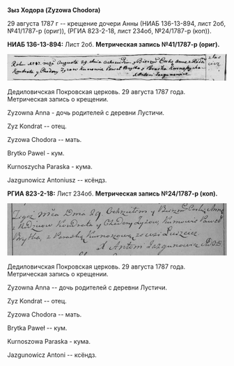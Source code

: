**Зыз Ходора (Zyzowa Chodora)**

29 августа 1787 г -- крещение дочери Анны (НИАБ 136-13-894, лист 2об,
№41/1787-р (ориг)), (РГИА 823-2-18, лист 234об, №24/1787-р (коп)).

**НИАБ 136-13-894:** Лист 2об. **Метрическая запись №41/1787-р (ориг).**

![](./media/5aac66261d337c7700b7657668a9624873edfa39.png)

Дедиловичская Покровская церковь. 29 августа 1787 года. Метрическая
запись о крещении.

Zyzowna Anna - дочь родителей с деревни Лустичи.

Zyz Kondrat -- отец.

Zyzowa Chodora -- мать.

Brytko Pawel - кум.

Kurnoszycha Paraska - кума.

Jazgunowicz Antoniusz -- ксёндз.

**РГИА 823-2-18:** Лист 234об. **Метрическая запись №24/1787-р (коп).**

![](./media/01502fa1da90f43321ba8d17b4bce86660df8a7a.png)

Дедиловичская Покровская церковь. 29 августа 1787 года. Метрическая
запись о крещении.

Zyzowna Anna -- дочь родителей с деревни Лустичи.

Zyz Kondrat -- отец.

Zyzowa Chodora -- мать.

Brytka Paweł -- кум.

Kurnoszowa Paraska - кума.

Jazgunowicz Antoni -- ксёндз.
